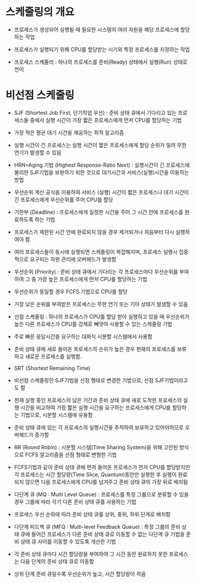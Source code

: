 # 스케줄링의 개요
- 프로세스가 생성되어 실행될 때 필요한 시스템의 여러 자원을 해당 프로세스에 할당하는 작업
- 프로세스가 실행되기 위해 CPU를 할당받는 시기와 특정 프로세스를 지정하는 작업

- 프로세스 스케줄러 : 하나의 프로세스를 준비(Ready) 상태에서 실행(Run) 상태로 전이

# 비선점 스케줄링
- SJF (Shortest Job First, 단기작업 우선) : 준비 상태 큐에서 기다리고 있는 프로세스들 중에서 실행 시간이 가장 짧은 프로세스에게 먼저 CPU를 할당하는 기법
- 가장 적은 평균 대기 시간을 제공하는 최적 알고리즘
- 실행 시간이 긴 프로세스는 실행 시간이 짧은 프로세스에게 할당 순위가 밀려 무한 연기가 발생할 수 있음

- HRN=Aging 기법 (Highest Response-Ratio Next) : 실행시간이 긴 프로세스에 불리한 SJF기법을 보완하기 위한 것으로 대기시간과 서비스(실행)시간을 이용하는 방법
- 우선순위 계산 공식을 이용하여 서비스 (실행) 시간이 짧은 프로세스나 대기 시간이 긴 프로세스에게 우선순위를 주어 CPU를 할당

- 기한부 (Deadline) : 프로세스에게 일정한 시간을 주어 그 시간 안에 프로세스를 완료하도록 하는 기법
- 프로세스가 제한된 시간 안에 완료되지 않을 경우 제거되거나 처음부터 다시 실행하여야 함
- 여러 프로세스들이 동시에 실행되면 스케줄링이 복잡해지며, 프로세스 실행시 집중적으로 요구되는 자원 관리에 오버헤드가 발생함

- 우선순위 (Priority) : 준비 상태 큐에서 기다리는 각 프로세스마다 우선순위를 부여하여 그 중 가장 높은 프로세스에게 먼저 CPU를 할당하는 기법
- 우선순위가 동일할 경우 FCFS 기법으로 CPU를 할당
- 가장 낮은 순위를 부여받은 프로세스는 무한 연기 또는 기아 상태가 발생할 수 있음

- 선점 스케줄링 : 하나의 프로세스가 CPU를 할당 받아 실행하고 있을 때 우선순위가 높은 다른 프로세스가 CPU를 강제로 빼앗아 사용할 수 있는 스케줄링 기법
- 주로 빠른 응답시간을 요구하는 대화식 시분할 시스템에서 사용함
- 준비 상태 큐에 새로 들어온 프로세스의 순위가 높은 경우 현재의 프로세스를 보류하고 새로운 프로세스를 실행함.

- SRT (Shortest Remaining Time)
- 비선점 스케줄링인 SJF기법을 선점 형태로 변경한 기법으로, 선점 SJF기법이라고도 함
- 현재 실행 중인 프로세스의 남은 기간과 준비 상태 큐에 새로 도착한 프로세스의 실행 시간을 비교하여 가장 짧은 실행 시간을 요구하는 프로세스에게 CPU를 할당하는 기법으로, 시분할 시스템에 유용함
- 준비 상태 큐에 있는 각 프로세스의 실행시간을 추적하여 보유하고 있어야하므로 오버헤드가 증가함

- RR (Round Robin) : 시분할 시스템(Time Sharing System)을 위해 고안된 방식으로 FCFS 알고리즘을 선점 형태로 변형한 기법
- FCFS기법과 같이 준비 상태 큐에 먼저 들어온 프로세스가 먼저 CPU를 할당받지만 각 프로세스는 시간 할당량(Time Slice, Quantum)동안만 실행한 후 실행이 완료되지 않으면 다음 프로세스에게 CPU를 넘겨주고 준비 상태 큐의 가장 뒤로 배치됨

- 다단계 큐 (MQ : Multi Level Queue) : 프로세스를 특정 그룹으로 분류할 수 있을 경우 그룹에 따라 각기 다른 준비 상태 큐를 사용하는 기법
- 프로세스 우선 순위에 따라 준비 상태 큐를 상위, 중위, 하위 단계로 배치함

- 다단계 피드백 큐 (MFQ : Multi-level Feedback Queue) : 특정 그룹의 준비 상태 큐에 들어간 프로세스가 다른 준비 상태 큐로 이동할 수 없는 다단계 큐 기법을 준비 상태 큐 사이를 이동할 수 있도록 개선한 기법
- 각 준비 상태 큐마다 시간 할당량을 부여하여 그 시간 동안 완료하지 못한 프로세스는 다음 단계의 준비 상태 큐로 이동함
- 상위 단계 준비 큐일수록 우선순위가 높고, 시간 할당량이 적음
